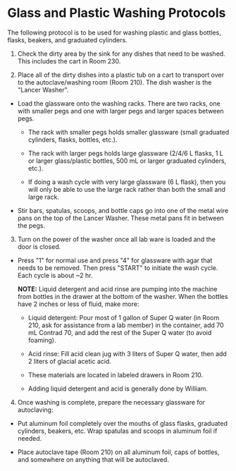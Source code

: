 # Glass and Plastic Washing Protocols

The following protocol is to be used for washing plastic and glass bottles, flasks, beakers, and graduated cylinders.

1. Check the dirty area by the sink for any dishes that need to be washed. This includes the cart in Room 230.

2. Place all of the dirty dishes into a plastic tub on a cart to transport over to the autoclave/washing room (Room 210). The dish washer is the "Lancer Washer".

- Load the glassware onto the washing racks. There are two racks, one with smaller pegs and one with larger pegs and larger spaces between pegs.

    - The rack with smaller pegs holds smaller glassware (small graduated cylinders, flasks, bottles, etc.).

    - The rack with larger pegs holds large glassware (2/4/6 L flasks, 1 L or larger glass/plastic bottles, 500 mL or larger graduated cylinders, etc.).

    - If doing a wash cycle with very large glassware (6 L flask), then you will only be able to use the large rack rather than both the small and large rack.

- Stir bars, spatulas, scoops, and bottle caps go into one of the metal wire pans on the top of the Lancer Washer. These metal pans fit in between the pegs.

3. Turn on the power of the washer once all lab ware is loaded and the door is closed.

- Press "1" for normal use and press "4" for glassware with agar that needs to be removed. Then press "START" to initiate the wash cycle. Each cycle is about ~2 hr.

    **NOTE:** Liquid detergent and acid rinse are pumping into the machine from bottles in the drawer at the bottom of the washer. When the bottles have 2 inches or less of fluid, make more:

    - Liquid detergent: Pour most of 1 gallon of Super Q water (in Room 210, ask for assistance from a lab member) in the container, add 70 mL Contrad 70, and add the rest of the Super Q water (to avoid foaming).

    - Acid rinse: Fill acid clean jug with 3 liters of Super Q water, then add 2 liters of glacial acetic acid.

    - These materials are located in labeled drawers in Room 210.

    - Adding liquid detergent and acid is generally done by William.

4. Once washing is complete, prepare the necessary glassware for autoclaving:

  - Put aluminum foil completely over the mouths of glass flasks, graduated cylinders, beakers, etc. Wrap spatulas and scoops in aluminum foil if needed.

  - Place autoclave tape (Room 210) on all aluminum foil, caps of bottles, and somewhere on anything that will be autoclaved.
